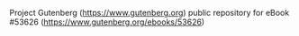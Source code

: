 Project Gutenberg (https://www.gutenberg.org) public repository for
eBook #53626 (https://www.gutenberg.org/ebooks/53626)
